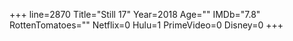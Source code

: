 +++
line=2870
Title="Still 17"
Year=2018
Age=""
IMDb="7.8"
RottenTomatoes=""
Netflix=0
Hulu=1
PrimeVideo=0
Disney=0
+++


